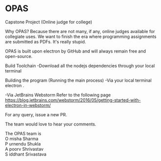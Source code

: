 # OPAS
Capstone Project (Online judge for college)

Why OPAS?
Because there are not many, if any, online judges available for collegiate uses. We want to finish the era where programming assignments are submitted as PDFs. It's really stupid.

OPAS is built upon electron by GitHub and will always remain free and open-source.

Build Toolchain
-Download all the nodejs dependencies through your local terminal

Building the program (Running the main process)
-Via your local terminal
  electron .

-Via JetBrains Webstorm
 Refer to the following page
 https://blog.jetbrains.com/webstorm/2016/05/getting-started-with-electron-in-webstorm/

For any query, issue a new PR.

The team would love to hear your comments.

The OPAS team is<br>
O misha Sharma<br>
P urnendu Shukla<br>
A poorv Shrivastav<br>
S iddhant Srivastava<br>
